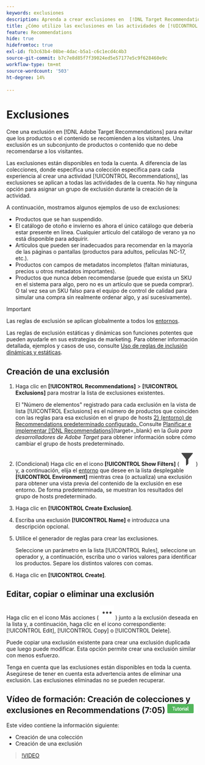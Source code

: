```yaml
---
keywords: exclusiones
description: Aprenda a crear exclusiones en  [!DNL Target Recommendations] para evitar que se recomienden productos o contenido a los visitantes.
title: ¿Cómo utilizo las exclusiones en las actividades de [!UICONTROL Recommendations]?
feature: Recommendations
hide: true
hidefromtoc: true
exl-id: fb3c63b4-08be-4dac-b5a1-c6c1ecd4c4b3
source-git-commit: b7c7e8d85f7f39024ed5e57177e5c9f628460e9c
workflow-type: tm+mt
source-wordcount: '503'
ht-degree: 14%

---
```


# Exclusiones

Cree una exclusión en [!DNL Adobe Target Recommendations] para evitar que los productos o el contenido se recomienden a los visitantes. Una exclusión es un subconjunto de productos o contenido que no debe recomendarse a los visitantes.

Las exclusiones están disponibles en toda la cuenta. A diferencia de las colecciones, donde especifica una colección específica para cada experiencia al crear una actividad [!UICONTROL Recommendations], las exclusiones se aplican a todas las actividades de la cuenta. No hay ninguna opción para asignar un grupo de exclusión durante la creación de la actividad.

A continuación, mostramos algunos ejemplos de uso de exclusiones:

* Productos que se han suspendido.
* El catálogo de otoño e invierno es ahora el único catálogo que debería estar presente en línea. Cualquier artículo del catálogo de verano ya no está disponible para adquirir.
* Artículos que pueden ser inadecuados para recomendar en la mayoría de las páginas o pantallas (productos para adultos, películas NC-17, etc.).
* Productos con campos de metadatos incompletos (faltan miniaturas, precios u otros metadatos importantes).
* Productos que nunca deben recomendarse (puede que exista un SKU en el sistema para algo, pero no es un artículo que se pueda comprar). O tal vez sea un SKU falso para el equipo de control de calidad para simular una compra sin realmente ordenar algo, y así sucesivamente).

>[!IMPORTANT]
>
>Las reglas de exclusión se aplican globalmente a todos los [entornos](/help/main/administrating-target/environments.md).
>
>Las reglas de exclusión estáticas y dinámicas son funciones potentes que pueden ayudarle en sus estrategias de marketing. Para obtener información detallada, ejemplos y casos de uso, consulte [Uso de reglas de inclusión dinámicas y estáticas](/help/main/c-recommendations/c-algorithms/use-dynamic-and-static-inclusion-rules.md#concept_4CB5C0FA705D4E449BD0B37B3D987F9F).

## Creación de una exclusión

1. Haga clic en **[!UICONTROL Recommendations]** > **[!UICONTROL Exclusions]** para mostrar la lista de exclusiones existentes.

   El &quot;Número de elementos&quot; registrado para cada exclusión en la vista de lista [!UICONTROL Exclusions] es el número de productos que coinciden con las reglas para esa exclusión en el grupo de hosts [2} (entorno) de Recommendations predeterminado configurado. ](/help/main/administrating-target/hosts.md) Consulte [Planificar e implementar [!DNL Recommendations]](https://experienceleague.adobe.com/en/docs/target-dev/developer/recommendations){target=_blank} en la *Guía para desarrolladores de Adobe Target* para obtener información sobre cómo cambiar el grupo de hosts predeterminado.

1. (Condicional) Haga clic en el icono **[!UICONTROL Show Filters]** ( ![Mostrar icono de filtros](/help/main/assets/icons/Filter.svg) ) y, a continuación, elija el [entorno](/help/main/administrating-target/environments.md) que desee en la lista desplegable **[!UICONTROL Environment]** mientras crea (o actualiza) una exclusión para obtener una vista previa del contenido de la exclusión en ese entorno. De forma predeterminada, se muestran los resultados del grupo de hosts predeterminado.

1. Haga clic en **[!UICONTROL Create Exclusion]**.

1. Escriba una exclusión **[!UICONTROL Name]** e introduzca una descripción opcional.

1. Utilice el generador de reglas para crear las exclusiones.

   Seleccione un parámetro en la lista [!UICONTROL Rules], seleccione un operador y, a continuación, escriba uno o varios valores para identificar los productos. Separe los distintos valores con comas.

1. Haga clic en **[!UICONTROL Create]**.

<!-- ## Create an exclusion using Advanced Search

You can also create exclusions using [!UICONTROL Advanced Search] on the [Catalog Search](/help/main/c-recommendations/c-products/catalog-search.md#save-as) page ( [!UICONTROL Recommendations] > [!UICONTROL Catalog Search] > [!UICONTROL Advanced Search]). 

![Save as dialog](/help/main/c-recommendations/c-products/assets/save-as.png)

After creating a search using "id > contains," for example, you can then click [!UICONTROL Save As] > [!UICONTROL Exclusion].

>[!IMPORTANT]
>
>The [!UICONTROL Advanced Search] functionality is case-insensitive; however, products returned at the time of delivery are based on case-sensitive search. This mismatch might lead to confusion. Ensure that you consider case-sensitivity when you create exclusions based on results using the Advanced Search functionality. For example, if you perform a search for "Holiday," that initial search lists results containing "Holiday" and "holiday." If you then create an exclusion with the intent to exclude products containing "holiday," only products containing "holiday" are excluded. Products containing "Holiday" are not excluded. -->

## Editar, copiar o eliminar una exclusión

Haga clic en el icono Más acciones ( ![icono Más acciones](/help/main/assets/icons/MoreSmallList.svg) ) junto a la exclusión deseada en la lista y, a continuación, haga clic en el icono correspondiente: [!UICONTROL Edit], [!UICONTROL Copy] o [!UICONTROL Delete].

Puede copiar una exclusión existente para crear una exclusión duplicada que luego puede modificar. Esta opción permite crear una exclusión similar con menos esfuerzo.

Tenga en cuenta que las exclusiones están disponibles en toda la cuenta. Asegúrese de tener en cuenta esta advertencia antes de eliminar una exclusión. Las exclusiones eliminadas no se pueden recuperar.

## Vídeo de formación: Creación de colecciones y exclusiones en Recommendations (7:05) ![Distintivo de tutorial](/help/main/assets/tutorial.png)

Este vídeo contiene la información siguiente:

* Creación de una colección
* Creación de una exclusión

>[!VIDEO](https://video.tv.adobe.com/v/27689)

